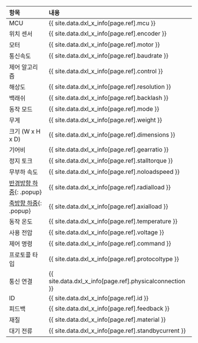 
| 항목             | 내용                                                    |
|:-----------------|:--------------------------------------------------------|
| MCU              | {{ site.data.dxl_x_info[page.ref].mcu }}                |
| 위치 센서        | {{ site.data.dxl_x_info[page.ref].encoder }}            |
| 모터             | {{ site.data.dxl_x_info[page.ref].motor }}              |
| 통신속도         | {{ site.data.dxl_x_info[page.ref].baudrate }}           |
| 제어 알고리즘    | {{ site.data.dxl_x_info[page.ref].control }}            |
| 해상도           | {{ site.data.dxl_x_info[page.ref].resolution }}              |{% if site.data.dxl_x_info[page.ref].backlash != 'N/A' %}
| 백래쉬           | {{ site.data.dxl_x_info[page.ref].backlash }}           |{% else %}{% endif %}
| 동작 모드        | {{ site.data.dxl_x_info[page.ref].mode }}               |
| 무게             | {{ site.data.dxl_x_info[page.ref].weight }}             |
| 크기 (W x H x D) | {{ site.data.dxl_x_info[page.ref].dimensions }}         |
| 기어비           | {{ site.data.dxl_x_info[page.ref].gearratio }}          |
| 정지 토크        | {{ site.data.dxl_x_info[page.ref].stalltorque }}        |
| 무부하 속도      | {{ site.data.dxl_x_info[page.ref].noloadspeed }}        |{% if site.data.dxl_x_info[page.ref].radialload != 'N/A' %}
| [반경방향 하중]{: .popup}| {{ site.data.dxl_x_info[page.ref].radialload }}         |{% else %}{% endif %}{% if site.data.dxl_x_info[page.ref].axialload != 'N/A' %}
| [축방향 하중]{: .popup}  | {{ site.data.dxl_x_info[page.ref].axialload }}          |{% else %}{% endif %}
| 동작 온도        | {{ site.data.dxl_x_info[page.ref].temperature }}        |
| 사용 전압        | {{ site.data.dxl_x_info[page.ref].voltage }}            |
| 제어 명령        | {{ site.data.dxl_x_info[page.ref].command }}            |
| 프로토콜 타입    | {{ site.data.dxl_x_info[page.ref].protocoltype }}       |
| 통신 연결        | {{ site.data.dxl_x_info[page.ref].physicalconnection }} |
| ID               | {{ site.data.dxl_x_info[page.ref].id }}                 |
| 피드백           | {{ site.data.dxl_x_info[page.ref].feedback }}           |
| 재질             | {{ site.data.dxl_x_info[page.ref].material }}           |
| 대기 전류        | {{ site.data.dxl_x_info[page.ref].standbycurrent }}     |

[반경방향 하중]: /assets/images/dxl/axial_radial_load.png
[축방향 하중]: /assets/images/dxl/axial_radial_load.png
